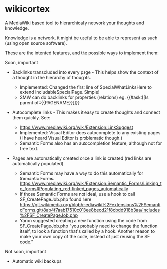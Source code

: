 wikicortex
==========

A MediaWiki based tool to hierarchically network your thoughts and knowledge. 

Knowledge is a network, it might be useful to be able to represent as such (using open source software).


These are the intented features, and the possible ways to implement them:

Soon, important
  - Backlinks transcluded into every page - This helps show the context of a thought in the hierarchy of thoughts.
      * Implemented: Changed the first line of SpecialWhatLinksHere to extend IncludableSpecialPage. Simple!
      * SMW can do backlinks for properties (relations) eg. {{#ask:[[Is parent of::{{PAGENAME}}]]}}
  - Autocomplete links - This makes it easy to create thoughts and connect them quickly.
    See:
      * https://www.mediawiki.org/wiki/Extension:LinkSuggest
      * Implemented: Visual Editor does autocomplete to any existing pages (I have heard Visual Editor is problematic though.)
      * Semantic Forms also has an autocompletion feature, although not for free text.
      
  - Pages are automatically created once a link is created (red links are automatically populated)
      * Semantic Forms may have a way to do this automatically for Semantic Forms. https://www.mediawiki.org/wiki/Extension:Semantic_Forms/Linking_to_forms#Populating_red-linked_pages_automatically
      * If those Semantic Forms are not ideal, use a hook to call SF_CreatePageJob.php found here https://git.wikimedia.org/blob/mediawiki%2Fextensions%2FSemanticForms.git/8ab4f7aab17510c013ee8becd21f8cbdd918b3aa/includes%2FSF_CreatePageJob.php
      * Yaron suggested creating a new function using the code from SF_CreatePageJob.php "you probably need to change the function itself, to look a function that's called by a hook. Another reason to make your own copy of the code, instead of just reusing the SF code."

Not soon, important
  - Automatic wiki backups
